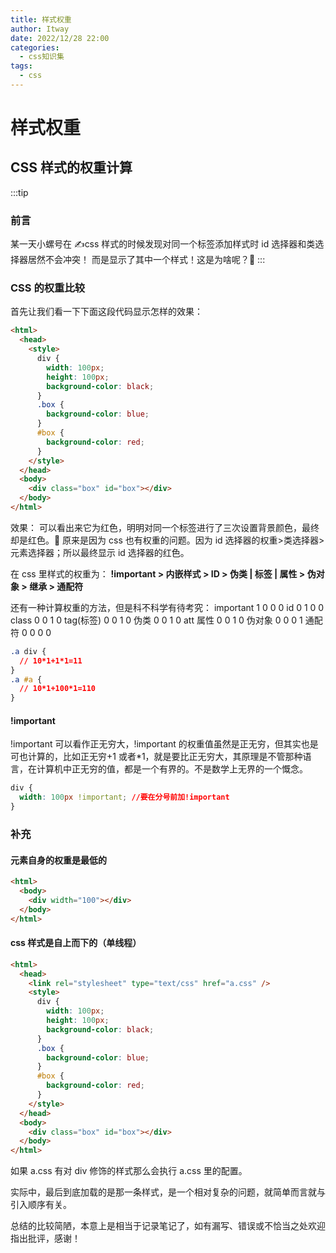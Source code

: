 ```yaml
---
title: 样式权重
author: Itway
date: 2022/12/28 22:00
categories:
  - css知识集
tags:
  - css
---
```


# 样式权重

## CSS 样式的权重计算

:::tip

### 前言

某一天小螺号在 ✍css 样式的时候发现对同一个标签添加样式时 id 选择器和类选择器居然不会冲突！
而是显示了其中一个样式！这是为啥呢？:100:
:::

### CSS 的权重比较

首先让我们看一下下面这段代码显示怎样的效果：

```html
<html>
  <head>
    <style>
      div {
        width: 100px;
        height: 100px;
        background-color: black;
      }
      .box {
        background-color: blue;
      }
      #box {
        background-color: red;
      }
    </style>
  </head>
  <body>
    <div class="box" id="box"></div>
  </body>
</html>
```

效果：
可以看出来它为红色，明明对同一个标签进行了三次设置背景颜色，最终却是红色。🤔
原来是因为 css 也有权重的问题。因为 id 选择器的权重>类选择器>元素选择器；所以最终显示 id 选择器的红色。

在 css 里样式的权重为：
<b> !important > 内嵌样式 > ID > 伪类 | 标签 | 属性 > 伪对象 > 继承 > 通配符</b>

还有一种计算权重的方法，但是科不科学有待考究：
important 1 0 0 0
id 0 1 0 0
class 0 0 1 0
tag(标签) 0 0 1 0
伪类 0 0 1 0
att 属性 0 0 1 0
伪对象 0 0 0 1
通配符 0 0 0 0

```css
.a div {
  // 10*1+1*1=11
}
.a #a {
  // 10*1+100*1=110
}
```

#### !important

!important 可以看作正无穷大，!important 的权重值虽然是正无穷，但其实也是可也计算的，比如正无穷+1 或者\*1，就是要比正无穷大，其原理是不管那种语言，在计算机中正无穷的值，都是一个有界的。不是数学上无界的一个慨念。

```css
div {
  width: 100px !important; //要在分号前加!important
}
```

### 补充

#### 元素自身的权重是最低的

```html
<html>
  <body>
    <div width="100"></div>
  </body>
</html>
```

#### css 样式是自上而下的（单线程）

```html
<html>
  <head>
    <link rel="stylesheet" type="text/css" href="a.css" />
    <style>
      div {
        width: 100px;
        height: 100px;
        background-color: black;
      }
      .box {
        background-color: blue;
      }
      #box {
        background-color: red;
      }
    </style>
  </head>
  <body>
    <div class="box" id="box"></div>
  </body>
</html>
```

如果 a.css 有对 div 修饰的样式那么会执行 a.css 里的配置。

实际中，最后到底加载的是那一条样式，是一个相对复杂的问题，就简单而言就与引入顺序有关。

总结的比较简陋，本意上是相当于记录笔记了，如有漏写、错误或不恰当之处欢迎指出批评，感谢！
